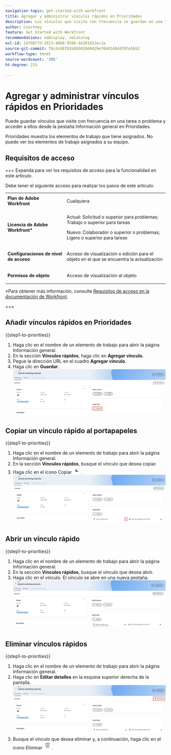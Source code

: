 ```yaml
---
navigation-topic: get-started-with-workfront
title: Agregar y administrar vínculos rápidos en Prioridades
description: Los vínculos que visita con frecuencia se guardan en una tarea o un problema de Prioridades.
author: Courtney
feature: Get Started with Workfront
recommendations: noDisplay, noCatalog
exl-id: 2d76077d-2913-40b8-9596-4e201d12ec1a
source-git-commit: fbcdc88701b8b501b68d29e76b0148ddf07e5b52
workflow-type: tm+mt
source-wordcount: '305'
ht-degree: 21%

---
```


# Agregar y administrar vínculos rápidos en Prioridades

Puede guardar vínculos que visite con frecuencia en una tarea o problema y acceder a ellos desde la pestaña Información general en Prioridades.

Prioridades muestra los elementos de trabajo que tiene asignados. No puede ver los elementos de trabajo asignados a su equipo.

## Requisitos de acceso

+++ Expanda para ver los requisitos de acceso para la funcionalidad en este artículo.

Debe tener el siguiente acceso para realizar los pasos de este artículo:

<table style="table-layout:auto"> 
 <col> 
 </col> 
 <col> 
 </col> 
 <tbody> 
  <tr> 
   <td role="rowheader"><strong>Plan de Adobe Workfront</strong></td> 
   <td> <p>Cualquiera</p> </td> 
  </tr> 
  <tr> 
   <td role="rowheader"><strong>Licencia de Adobe Workfront*</strong></td> 
   <td> 
   <p>Actual: Solicitud o superior para problemas; Trabajo o superior para tareas</p>
   <p>Nuevo: Colaborador o superior o problemas; Ligero o superior para tareas</p> 
   </td> 
  </tr> 
  <tr> 
   <td role="rowheader"><strong>Configuraciones de nivel de acceso</strong></td> 
   <td> <p>Acceso de visualización o edición para el objeto en el que se encuentra la actualización</p></td> 
  </tr> 
  <tr> 
   <td role="rowheader"><strong>Permisos de objeto</strong></td> 
   <td> <p>Acceso de visualización al objeto</p></td> 
  </tr> 
 </tbody> 
</table>

*Para obtener más información, consulte [Requisitos de acceso en la documentación de Workfront](/help/quicksilver/administration-and-setup/add-users/access-levels-and-object-permissions/access-level-requirements-in-documentation.md).

+++

## Añadir vínculos rápidos en Prioridades

{{step1-to-priorities}}

1. Haga clic en el nombre de un elemento de trabajo para abrir la página Información general.
1. En la sección **Vínculos rápidos**, haga clic en **Agregar vínculo**.
1. Pegue la dirección URL en el cuadro **Agregar vínculo**.
1. Haga clic en **Guardar**.
   ![Agregar vínculo](assets/add-link.png)

## Copiar un vínculo rápido al portapapeles

{{step1-to-priorities}}

1. Haga clic en el nombre de un elemento de trabajo para abrir la página Información general.
1. En la sección **Vínculos rápidos**, busque el vínculo que desea copiar.
1. Haga clic en el icono Copiar ![Icono Copiar](assets/copy-icon.png).
   ![Copiar vínculo](assets/copy-link.png)

## Abrir un vínculo rápido

{{step1-to-priorities}}

1. Haga clic en el nombre de un elemento de trabajo para abrir la página Información general.
1. En la sección **Vínculos rápidos**, busque el vínculo que desea abrir.
1. Haga clic en el vínculo. El vínculo se abre en una nueva pestaña.
   ![Abrir vínculo](assets/open-link.png)

## Eliminar vínculos rápidos

{{step1-to-priorities}}

1. Haga clic en el nombre de un elemento de trabajo para abrir la página Información general.
1. Haga clic en **Editar detalles** en la esquina superior derecha de la pantalla.
   ![Editar detalles](assets/edit-details.png)
1. Busque el vínculo que desea eliminar y, a continuación, haga clic en el icono Eliminar ![Icono Eliminar](assets/delete-icon.png).
